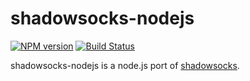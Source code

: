 shadowsocks-nodejs
==================

[![NPM version]][NPM] [![Build Status]][Travis CI]

shadowsocks-nodejs is a node.js port of [shadowsocks].


[Build Status]:    https://img.shields.io/travis/clowwindy/shadowsocks-nodejs/master.svg?style=flat
[NPM]:             https://www.npmjs.com/package/shadowsocks
[NPM version]:     https://img.shields.io/npm/v/shadowsocks.svg?style=flatp
[Travis CI]:       https://travis-ci.org/shadowsocks/shadowsocks-nodejs
[shadowsocks]:     https://github.com/shadowsocks/shadowsocks
[Other versions]:  https://github.com/shadowsocks/shadowsocks/wiki/Ports-and-Clients
